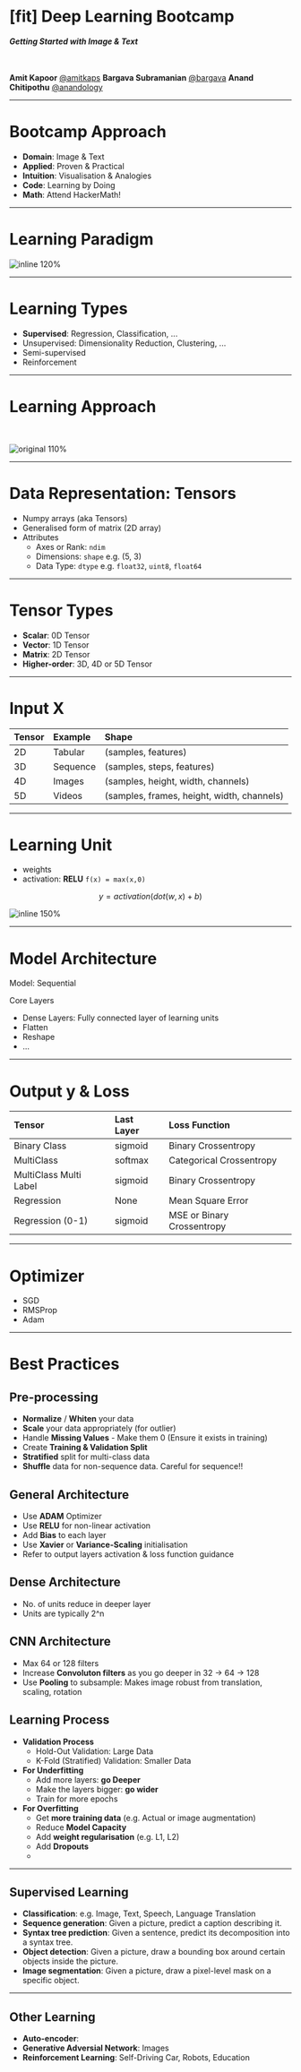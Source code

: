 # [fit] Deep Learning Bootcamp
_**Getting Started with Image & Text**_
<br>
<br>
<br>


**Amit Kapoor** [@amitkaps](http://amitkaps.com)
**Bargava Subramanian** [@bargava](http://bargava.com)
**Anand Chitipothu** [@anandology](http://anandology.com)

---

# Bootcamp Approach

- **Domain**: Image & Text
- **Applied**: Proven & Practical
- **Intuition**: Visualisation & Analogies 
- **Code**: Learning by Doing
- **Math**: Attend HackerMath!

---

# Learning Paradigm

![inline 120%](img/learning_paradigm.png)

---

# Learning Types

- **Supervised**: Regression, Classification, ...
- Unsupervised: Dimensionality Reduction, Clustering, ...
- Semi-supervised
- Reinforcement

---

# Learning Approach

<br>

![original 110%](img/learning_approach.png)

---

# Data Representation: Tensors

- Numpy arrays (aka Tensors)
- Generalised form of matrix (2D array)
- Attributes
    - Axes or Rank: `ndim` 
    - Dimensions: `shape` e.g. (5, 3) 
    - Data Type: `dtype` e.g. `float32`, `uint8`, `float64`

---

# Tensor Types

- **Scalar**: 0D Tensor
- **Vector**: 1D Tensor
- **Matrix**: 2D Tensor
- **Higher-order**: 3D, 4D or 5D Tensor

---

# Input X

| Tensor |  Example |  Shape                |
|:-------|:---------|:----------------------|
| 2D     | Tabular  | (samples, features)    |
| 3D     | Sequence | (samples, steps, features)    |
| 4D     | Images   | (samples, height, width, channels)    |
| 5D     | Videos   | (samples, frames, height, width, channels)    |

---

# Learning Unit

- weights
- activation: **RELU** `f(x) = max(x,0)`

$$
y = activation(dot(w,x) + b)
$$


![inline 150%](img/learning_unit.png)


---

# Model Architecture 

Model: Sequential

Core Layers
- Dense Layers: Fully connected layer of learning units
- Flatten
- Reshape
- ...

---

# Output y & Loss


| Tensor |  Last Layer |  Loss Function      |
|:-------|:---------|:----------------------|
| Binary Class     | sigmoid  | Binary Crossentropy |
| MultiClass     | softmax | Categorical Crossentropy   |
| MultiClass Multi Label     | sigmoid   | Binary Crossentropy    |
| Regression     | None   | Mean Square Error   |
| Regression (0-1)    | sigmoid   | MSE or Binary Crossentropy   |

---

# Optimizer

- SGD
- RMSProp
- Adam


---

# Best Practices

## Pre-processing
- **Normalize** / **Whiten** your data
- **Scale** your data appropriately (for outlier)
- Handle **Missing Values** - Make them 0 (Ensure it exists in training)
- Create **Training & Validation Split**
- **Stratified** split for multi-class data
- **Shuffle** data for non-sequence data. Careful for sequence!!

## General Architecture
- Use **ADAM** Optimizer
- Use **RELU** for non-linear activation
- Add **Bias** to each layer
- Use **Xavier** or **Variance-Scaling** initialisation
- Refer to output layers activation & loss function guidance

## Dense Architecture
- No. of units reduce in deeper layer
- Units are typically 2^n

## CNN Architecture
- Max 64 or 128 filters
- Increase **Convoluton filters** as you go deeper in 32 -> 64 -> 128
- Use **Pooling** to subsample: Makes image robust from translation, scaling, rotation


## Learning Process
- **Validation Process**
    - Hold-Out Validation: Large Data
    - K-Fold (Stratified) Validation: Smaller Data
- **For Underfitting**
  - Add more layers: **go Deeper**
  - Make the layers bigger: **go wider**
  - Train for more epochs
- **For Overfitting**
  - Get **more training data** (e.g. Actual or image augmentation)
  - Reduce **Model Capacity**
  - Add **weight regularisation** (e.g. L1, L2)
  - Add **Dropouts**
  - 


---

## Supervised Learning
- **Classification**: e.g. Image, Text, Speech, Language Translation
- **Sequence generation**: Given a picture, predict a caption describing it. 
- **Syntax tree prediction**: Given a sentence, predict its decomposition into a syntax tree.
- **Object detection**: Given a picture, draw a bounding box around certain objects inside the picture. 
- **Image segmentation**: Given a picture, draw a pixel-level mask on a specific object.

---

## Other Learning
- **Auto-encoder**: 
- **Generative Adversial Network**: Images
- **Reinforcement Learning**: Self-Driving Car, Robots, Education